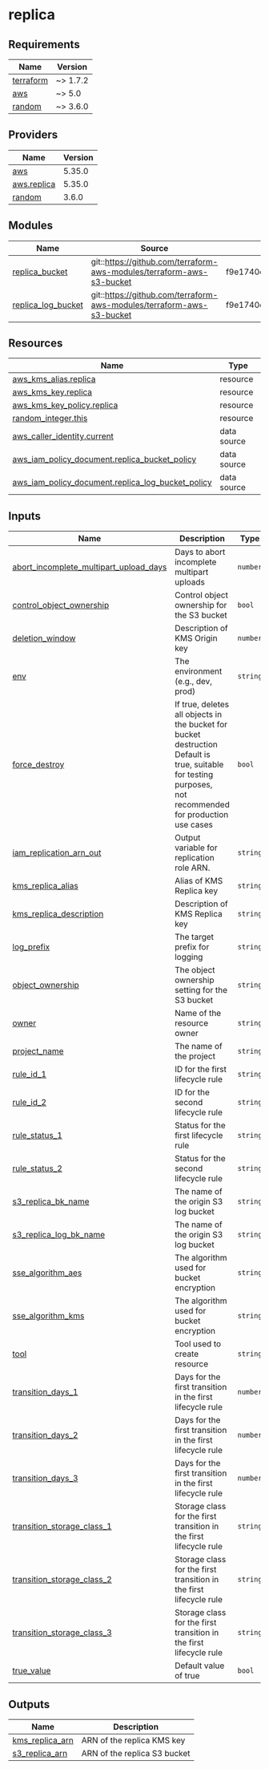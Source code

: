 # replica

<!-- BEGIN_TF_DOCS -->
## Requirements

| Name | Version |
|------|---------|
| <a name="requirement_terraform"></a> [terraform](#requirement\_terraform) | ~> 1.7.2 |
| <a name="requirement_aws"></a> [aws](#requirement\_aws) | ~> 5.0 |
| <a name="requirement_random"></a> [random](#requirement\_random) | ~> 3.6.0 |

## Providers

| Name | Version |
|------|---------|
| <a name="provider_aws"></a> [aws](#provider\_aws) | 5.35.0 |
| <a name="provider_aws.replica"></a> [aws.replica](#provider\_aws.replica) | 5.35.0 |
| <a name="provider_random"></a> [random](#provider\_random) | 3.6.0 |

## Modules

| Name | Source | Version |
|------|--------|---------|
| <a name="module_replica_bucket"></a> [replica\_bucket](#module\_replica\_bucket) | git::https://github.com/terraform-aws-modules/terraform-aws-s3-bucket | f9e1740cafe597f2764a0d2ee7dbd34a0e19753c |
| <a name="module_replica_log_bucket"></a> [replica\_log\_bucket](#module\_replica\_log\_bucket) | git::https://github.com/terraform-aws-modules/terraform-aws-s3-bucket | f9e1740cafe597f2764a0d2ee7dbd34a0e19753c |

## Resources

| Name | Type |
|------|------|
| [aws_kms_alias.replica](https://registry.terraform.io/providers/hashicorp/aws/latest/docs/resources/kms_alias) | resource |
| [aws_kms_key.replica](https://registry.terraform.io/providers/hashicorp/aws/latest/docs/resources/kms_key) | resource |
| [aws_kms_key_policy.replica](https://registry.terraform.io/providers/hashicorp/aws/latest/docs/resources/kms_key_policy) | resource |
| [random_integer.this](https://registry.terraform.io/providers/hashicorp/random/latest/docs/resources/integer) | resource |
| [aws_caller_identity.current](https://registry.terraform.io/providers/hashicorp/aws/latest/docs/data-sources/caller_identity) | data source |
| [aws_iam_policy_document.replica_bucket_policy](https://registry.terraform.io/providers/hashicorp/aws/latest/docs/data-sources/iam_policy_document) | data source |
| [aws_iam_policy_document.replica_log_bucket_policy](https://registry.terraform.io/providers/hashicorp/aws/latest/docs/data-sources/iam_policy_document) | data source |

## Inputs

| Name | Description | Type | Default | Required |
|------|-------------|------|---------|:--------:|
| <a name="input_abort_incomplete_multipart_upload_days"></a> [abort\_incomplete\_multipart\_upload\_days](#input\_abort\_incomplete\_multipart\_upload\_days) | Days to abort incomplete multipart uploads | `number` | `7` | no |
| <a name="input_control_object_ownership"></a> [control\_object\_ownership](#input\_control\_object\_ownership) | Control object ownership for the S3 bucket | `bool` | `true` | no |
| <a name="input_deletion_window"></a> [deletion\_window](#input\_deletion\_window) | Description of KMS Origin key | `number` | `10` | no |
| <a name="input_env"></a> [env](#input\_env) | The environment (e.g., dev, prod) | `string` | n/a | yes |
| <a name="input_force_destroy"></a> [force\_destroy](#input\_force\_destroy) | If true, deletes all objects in the bucket for bucket destruction<br>  Default is true, suitable for testing purposes,<br>  not recommended for production use cases | `bool` | `true` | no |
| <a name="input_iam_replication_arn_out"></a> [iam\_replication\_arn\_out](#input\_iam\_replication\_arn\_out) | Output variable for replication role ARN. | `string` | n/a | yes |
| <a name="input_kms_replica_alias"></a> [kms\_replica\_alias](#input\_kms\_replica\_alias) | Alias of KMS Replica key | `string` | `"kms-replica"` | no |
| <a name="input_kms_replica_description"></a> [kms\_replica\_description](#input\_kms\_replica\_description) | Description of KMS Replica key | `string` | `"KMS Replica key for use with S3 Origin"` | no |
| <a name="input_log_prefix"></a> [log\_prefix](#input\_log\_prefix) | The target prefix for logging | `string` | `"log/"` | no |
| <a name="input_object_ownership"></a> [object\_ownership](#input\_object\_ownership) | The object ownership setting for the S3 bucket | `string` | `"BucketOwnerEnforced"` | no |
| <a name="input_owner"></a> [owner](#input\_owner) | Name of the resource owner | `string` | n/a | yes |
| <a name="input_project_name"></a> [project\_name](#input\_project\_name) | The name of the project | `string` | n/a | yes |
| <a name="input_rule_id_1"></a> [rule\_id\_1](#input\_rule\_id\_1) | ID for the first lifecycle rule | `string` | `"TransitionToIA_OneZoneIA_Glacier"` | no |
| <a name="input_rule_id_2"></a> [rule\_id\_2](#input\_rule\_id\_2) | ID for the second lifecycle rule | `string` | `"AbortIncompleteMultipartUploads"` | no |
| <a name="input_rule_status_1"></a> [rule\_status\_1](#input\_rule\_status\_1) | Status for the first lifecycle rule | `string` | `"Enabled"` | no |
| <a name="input_rule_status_2"></a> [rule\_status\_2](#input\_rule\_status\_2) | Status for the second lifecycle rule | `string` | `"Enabled"` | no |
| <a name="input_s3_replica_bk_name"></a> [s3\_replica\_bk\_name](#input\_s3\_replica\_bk\_name) | The name of the origin S3 log bucket | `string` | `"replica"` | no |
| <a name="input_s3_replica_log_bk_name"></a> [s3\_replica\_log\_bk\_name](#input\_s3\_replica\_log\_bk\_name) | The name of the origin S3 log bucket | `string` | `"replica-log"` | no |
| <a name="input_sse_algorithm_aes"></a> [sse\_algorithm\_aes](#input\_sse\_algorithm\_aes) | The algorithm used for bucket encryption | `string` | `"AES256"` | no |
| <a name="input_sse_algorithm_kms"></a> [sse\_algorithm\_kms](#input\_sse\_algorithm\_kms) | The algorithm used for bucket encryption | `string` | `"aws:kms"` | no |
| <a name="input_tool"></a> [tool](#input\_tool) | Tool used to create resource | `string` | `"Terraform"` | no |
| <a name="input_transition_days_1"></a> [transition\_days\_1](#input\_transition\_days\_1) | Days for the first transition in the first lifecycle rule | `number` | `30` | no |
| <a name="input_transition_days_2"></a> [transition\_days\_2](#input\_transition\_days\_2) | Days for the first transition in the first lifecycle rule | `number` | `60` | no |
| <a name="input_transition_days_3"></a> [transition\_days\_3](#input\_transition\_days\_3) | Days for the first transition in the first lifecycle rule | `number` | `90` | no |
| <a name="input_transition_storage_class_1"></a> [transition\_storage\_class\_1](#input\_transition\_storage\_class\_1) | Storage class for the first transition in the first lifecycle rule | `string` | `"STANDARD_IA"` | no |
| <a name="input_transition_storage_class_2"></a> [transition\_storage\_class\_2](#input\_transition\_storage\_class\_2) | Storage class for the first transition in the first lifecycle rule | `string` | `"ONEZONE_IA"` | no |
| <a name="input_transition_storage_class_3"></a> [transition\_storage\_class\_3](#input\_transition\_storage\_class\_3) | Storage class for the first transition in the first lifecycle rule | `string` | `"GLACIER"` | no |
| <a name="input_true_value"></a> [true\_value](#input\_true\_value) | Default value of true | `bool` | `true` | no |

## Outputs

| Name | Description |
|------|-------------|
| <a name="output_kms_replica_arn"></a> [kms\_replica\_arn](#output\_kms\_replica\_arn) | ARN of the replica KMS key |
| <a name="output_s3_replica_arn"></a> [s3\_replica\_arn](#output\_s3\_replica\_arn) | ARN of the replica S3 bucket |
<!-- END_TF_DOCS -->
